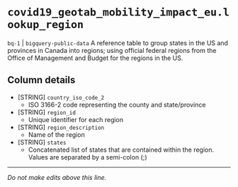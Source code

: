 # `covid19_geotab_mobility_impact_eu.lookup_region`
`bq-1` | `bigquery-public-data`
A reference table to group states in the US and provinces in Canada into regions; using official federal regions from the Office of Management and Budget for the regions in the US.

## Column details
* [STRING]    `country_iso_code_2`
  - ISO 3166-2 code representing the county and state/province
* [STRING]    `region_id`
  - Unique identifier for each region
* [STRING]    `region_description`
  - Name of the region
* [STRING]    `states`
  - Concatenated list of states that are contained within the region. Values are separated by a semi-colon (;)

-------------------------------------------------------------------------------
*Do not make edits above this line.*
